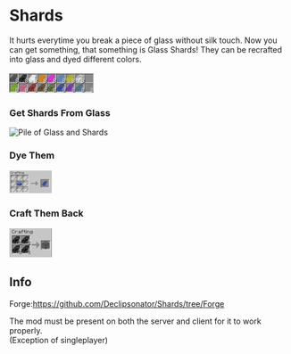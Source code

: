 # Shards
It hurts everytime you break a piece of glass without silk touch. Now you can get something, that something is Glass Shards! They can be recrafted into glass and dyed different colors.\
\
<img src="https://github.com/Declipsonator/Shards/blob/main/shard.png?raw=true" alt="Shards" width="30%"/>

### Get Shards From Glass
<img src="https://github.com/Declipsonator/Particle-Blocker/blob/main/shard_pile.png?raw=true" alt="Pile of Glass and Shards" width="15%"/>

### Dye Them
<img src="https://github.com/Declipsonator/Shards/blob/main/crafting.png?raw=true" alt="Example of Dying Shards" width="15%"/>

### Craft Them Back
<img src="https://github.com/Declipsonator/Shards/blob/main/craft-back.png?raw=true" alt="Crafting them back to glass" width="15%"/>

## Info
Forge:https://github.com/Declipsonator/Shards/tree/Forge

The mod must be present on both the server and client for it to work properly.\
(Exception of singleplayer)
